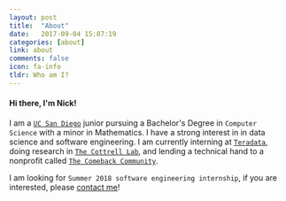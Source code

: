 ```yaml
---
layout: post
title:  "About"
date:   2017-09-04 15:07:19
categories: [about]
link: about
comments: false
icon: fa-info
tldr: Who am I?
---
```

#### Hi there, I'm Nick!

I am a [`UC San Diego`][contact] junior pursuing a Bachelor's Degree in `Computer Science` with a minor in Mathematics. I have a strong interest in in data science and software engineering.
I am currently interning at [`Teradata`][teradata], doing research in [`The Cottrell Lab`][cottrell], and lending a technical hand to a nonprofit called [`The Comeback Community`][comeback].

I am looking for `Summer 2018 software engineering internship`, if you are interested, please [contact me][contact]!

<!--more-->

[ucsd]: https://ucsd.edu/
[teradata]: http://www.teradata.com/
[cottrell]: http://cseweb.ucsd.edu/groups/guru/
[comeback]: https://the-comeback-community.appspot.com/
[contact]: /#contact
